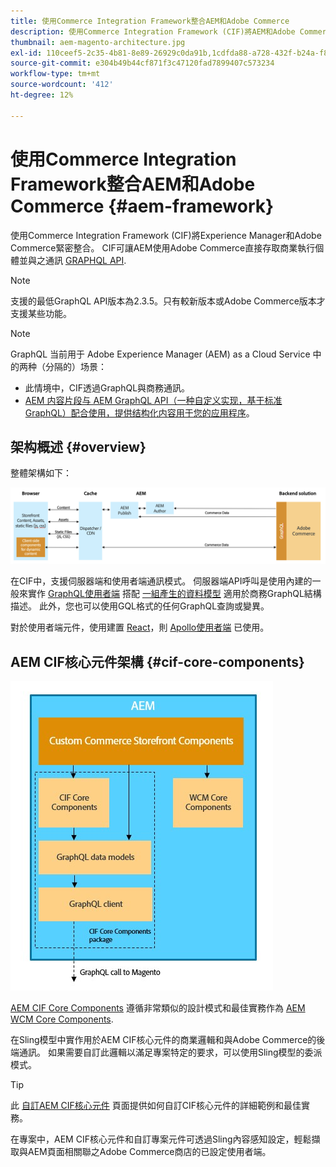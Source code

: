 ```yaml
---
title: 使用Commerce Integration Framework整合AEM和Adobe Commerce
description: 使用Commerce Integration Framework (CIF)將AEM和Adobe Commerce緊密整合。 CIF可讓AEM存取Adobe Commerce執行個體，並透過GraphQL與Adobe Commerce通訊。 它也可讓AEM作者使用產品和類別選擇器及產品主控台，瀏覽從Adobe Commerce隨選擷取的產品和類別資料。 此外，CIF提供立即可用的店面，可加速商業專案。
thumbnail: aem-magento-architecture.jpg
exl-id: 110ceef5-2c35-4b81-8e89-26929c0da91b,1cdfda88-a728-432f-b24a-f81347572bcf
source-git-commit: e304b49b44cf871f3c47120fad7899407c573234
workflow-type: tm+mt
source-wordcount: '412'
ht-degree: 12%

---
```


# 使用Commerce Integration Framework整合AEM和Adobe Commerce {#aem-framework}

使用Commerce Integration Framework (CIF)將Experience Manager和Adobe Commerce緊密整合。 CIF可讓AEM使用Adobe Commerce直接存取商業執行個體並與之通訊 [GRAPHQL API](https://devdocs.magento.com/guides/v2.4/graphql/).

>[!NOTE]
>
> 支援的最低GraphQL API版本為2.3.5。只有較新版本或Adobe Commerce版本才支援某些功能。

>[!NOTE]
>
>GraphQL 当前用于 Adobe Experience Manager (AEM) as a Cloud Service 中的两种（分隔的）场景：
>
>* 此情境中，CIF透過GraphQL與商務通訊。
>* [AEM 内容片段与 AEM GraphQL API（一种自定义实现，基于标准 GraphQL）配合使用，提供结构化内容用于您的应用程序](/help/headless/graphql-api/content-fragments.md)。


## 架构概述 {#overview}

整體架構如下：

![CIF架構概述](../assets/AEM_Magento_Architecture.png)

在CIF中，支援伺服器端和使用者端通訊模式。
伺服器端API呼叫是使用內建的一般來實作 [GraphQL使用者端](https://github.com/adobe/commerce-cif-graphql-client) 搭配 [一組產生的資料模型](https://github.com/adobe/commerce-cif-magento-graphql) 適用於商務GraphQL結構描述。 此外，您也可以使用GQL格式的任何GraphQL查詢或變異。

對於使用者端元件，使用建置 [React](https://reactjs.org/)，則 [Apollo使用者端](https://www.apollographql.com/docs/react/) 已使用。

## AEM CIF核心元件架構 {#cif-core-components}

![AEM CIF核心元件架構](../assets/cif-component-architecture.jpg)

[AEM CIF Core Components](https://github.com/adobe/aem-core-cif-components) 遵循非常類似的設計模式和最佳實務作為 [AEM WCM Core Components](https://github.com/adobe/aem-core-wcm-components).

在Sling模型中實作用於AEM CIF核心元件的商業邏輯和與Adobe Commerce的後端通訊。 如果需要自訂此邏輯以滿足專案特定的要求，可以使用Sling模型的委派模式。

>[!TIP]
>
>此 [自訂AEM CIF核心元件](../customizing/customize-cif-components.md) 頁面提供如何自訂CIF核心元件的詳細範例和最佳實務。

在專案中，AEM CIF核心元件和自訂專案元件可透過Sling內容感知設定，輕鬆擷取與AEM頁面相關聯之Adobe Commerce商店的已設定使用者端。
